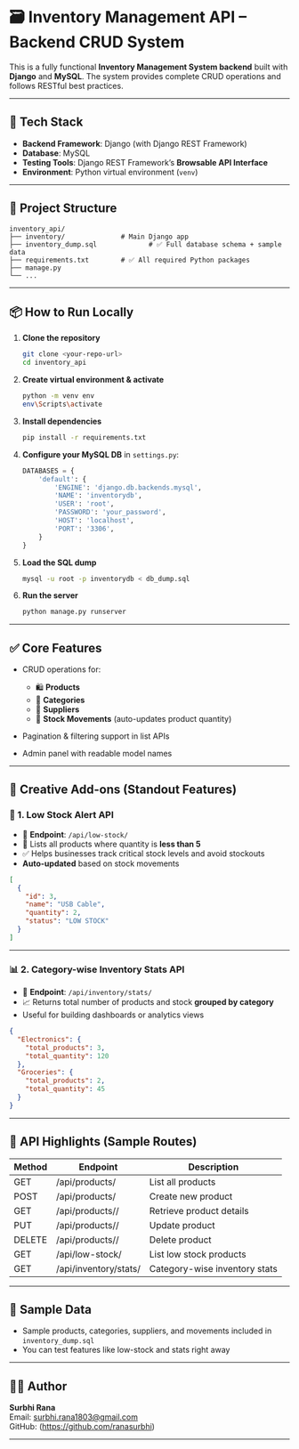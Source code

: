 # 🗃️ Inventory Management API – Backend CRUD System

This is a fully functional **Inventory Management System backend** built with **Django** and **MySQL**. The system provides complete CRUD operations and follows RESTful best practices.

---

## 🚀 Tech Stack

- **Backend Framework**: Django (with Django REST Framework)
- **Database**: MySQL
- **Testing Tools**:  Django REST Framework’s **Browsable API Interface**
- **Environment**: Python virtual environment (`venv`)

---

## 📁 Project Structure

```
inventory_api/
├── inventory/              # Main Django app
├── inventory_dump.sql             # ✅ Full database schema + sample data
├── requirements.txt        # ✅ All required Python packages
├── manage.py
└── ...
```

---

## 📦 How to Run Locally

1. **Clone the repository**
   ```bash
   git clone <your-repo-url>
   cd inventory_api
   ```

2. **Create virtual environment & activate**
   ```bash
   python -m venv env
   env\Scripts\activate
   ```

3. **Install dependencies**
   ```bash
   pip install -r requirements.txt
   ```

4. **Configure your MySQL DB** in `settings.py`:
   ```python
   DATABASES = {
       'default': {
           'ENGINE': 'django.db.backends.mysql',
           'NAME': 'inventorydb',
           'USER': 'root',
           'PASSWORD': 'your_password',
           'HOST': 'localhost',
           'PORT': '3306',
       }
   }
   ```

5. **Load the SQL dump**
   ```bash
   mysql -u root -p inventorydb < db_dump.sql
   ```

6. **Run the server**
   ```bash
   python manage.py runserver
   ```

---

## ✅ Core Features

- CRUD operations for:
  - 🛍️ **Products**
  - 📂 **Categories**
  - 🧾 **Suppliers**
  - 🔁 **Stock Movements** (auto-updates product quantity)

- Pagination & filtering support in list APIs
- Admin panel with readable model names


---

## 🌟 Creative Add-ons (Standout Features)

### 🔔 1. **Low Stock Alert API**

- 📌 **Endpoint**: `/api/low-stock/`
- 🧠 Lists all products where quantity is **less than 5**
- ✅ Helps businesses track critical stock levels and avoid stockouts
- **Auto-updated** based on stock movements

```json
[
  {
    "id": 3,
    "name": "USB Cable",
    "quantity": 2,
    "status": "LOW STOCK"
  }
]
```

---

### 📊 2. **Category-wise Inventory Stats API**

- 📌 **Endpoint**: `/api/inventory/stats/`
- 📈 Returns total number of products and stock **grouped by category**
- Useful for building dashboards or analytics views

```json
{
  "Electronics": {
    "total_products": 3,
    "total_quantity": 120
  },
  "Groceries": {
    "total_products": 2,
    "total_quantity": 45
  }
}
```

---



## 📮 API Highlights (Sample Routes)

| Method | Endpoint                      | Description                      |
|--------|-------------------------------|----------------------------------|
| GET    | /api/products/                | List all products                |
| POST   | /api/products/                | Create new product               |
| GET    | /api/products/<id>/          | Retrieve product details         |
| PUT    | /api/products/<id>/          | Update product                   |
| DELETE | /api/products/<id>/          | Delete product                   |
| GET    | /api/low-stock/              | List low stock products        |
| GET    | /api/inventory/stats/        | Category-wise inventory stats |

---

## 🧪 Sample Data

- Sample products, categories, suppliers, and movements included in `inventory_dump.sql`
- You can test features like low-stock and stats right away

---

## 👩‍💻 Author

**Surbhi Rana**  
Email: surbhi.rana1803@gmail.com  
GitHub: (https://github.com/ranasurbhi)

---

